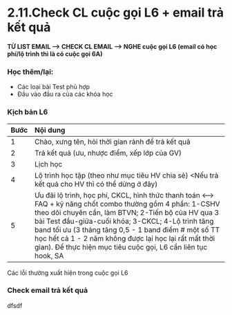 # 2.11.Check CL cuộc gọi L6 + email trả kết quả

**TỪ LIST EMAIL --&gt; CHECK CL EMAIL --&gt; NGHE cuộc gọi L6                             \(email có học phí/lộ trình thì là có cuộc gọi 6A\)**

### Học thêm/lại:

* Các loại bài Test phù hợp
* Đầu vào đầu ra của các khóa học

### Kịch bản L6

| Bước | Nội dung |
| :--- | :--- |
| 1 | Chào, xưng tên, hỏi thời gian rảnh để trả kết quả |
| 2 | Trả kết quả \(ưu, nhược điểm, xếp lớp của GV\) |
| 3 | Lịch học |
| 4 | Lộ trình học tập \(theo như mục tiêu HV chia sẻ\) &lt;Nếu trả kết quả cho HV thì có thể dừng ở đây\) |
| 5 | Ưu đãi lộ trình, học phí, CKCL, hình thức thanh toán                               &lt;--&gt; FAQ + kỹ năng chốt combo thường gồm 4 phần: 1-CSHV theo dõi chuyên cần, làm BTVN; 2-Tiến bộ của HV qua 3 bài Test đầu-giữa-cuối khóa; 3-CKCL; 4-Lộ trình tăng band tối ưu \(3 tháng tăng 0,5 - 1 band điểm \# một số TT học hết cả 1 - 2 năm không được lại học lại rất mất thời gian\). Để thực hiện mục tiêu cuộc gọi, L6 cần liên tục hook, SA  |

Các lỗi thường xuất hiện trong cuộc gọi L6

### Check email trả kết quả

dfsdf

